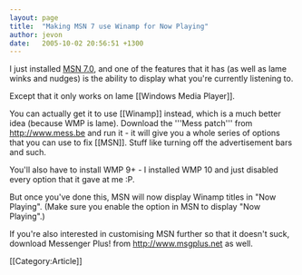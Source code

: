 ```yaml
---
layout: page
title:  "Making MSN 7 use Winamp for Now Playing"
author: jevon
date:   2005-10-02 20:56:51 +1300
---
```


I just installed <a href="http://messenger.msn.com/Download/Default.aspx">MSN 7.0</a>, and one of the features that it has (as well as lame winks and nudges) is the ability to display what you're currently listening to.

Except that it only works on lame [[Windows Media Player]].

You can actually get it to use [[Winamp]] instead, which is a much better idea (because WMP is lame). Download the '''Mess patch''' from http://www.mess.be and run it - it will give you a whole series of options that you can use to fix [[MSN]]. Stuff like turning off the advertisement bars and such.

You'll also have to install WMP 9+ - I installed WMP 10 and just disabled every option that it gave at me :P. 

But once you've done this, MSN will now display Winamp titles in "Now Playing". (Make sure you enable the option in MSN to display "Now Playing".)

If you're also interested in customising MSN further so that it doesn't suck, download Messenger Plus! from http://www.msgplus.net as well.

[[Category:Article]]